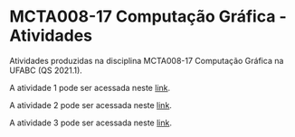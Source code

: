 # MCTA008-17 Computação Gráfica - Atividades
Atividades produzidas na disciplina MCTA008-17 Computação Gráfica na UFABC (QS 2021.1).

A atividade 1 pode ser acessada neste [link](https://lucas-muniz.github.io/ComputacaoGrafica-abcgapps/spacebattle/).

A atividade 2 pode ser acessada neste [link](https://lucas-muniz.github.io/ComputacaoGrafica-abcgapps/threebodies/).

A atividade 3 pode ser acessada neste [link](https://lucas-muniz.github.io/ComputacaoGrafica-abcgapps/threebodiesv2/).
